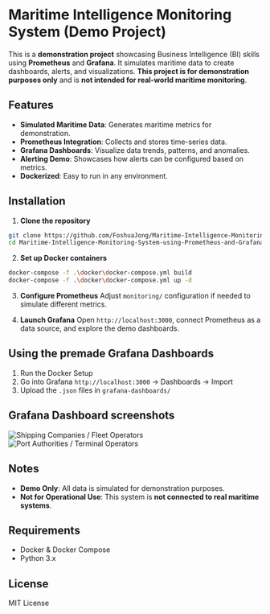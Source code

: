# Maritime Intelligence Monitoring System (Demo Project)

This is a **demonstration project** showcasing Business Intelligence (BI) skills using **Prometheus** and **Grafana**. It simulates maritime data to create dashboards, alerts, and visualizations. **This project is for demonstration purposes only** and is **not intended for real-world maritime monitoring**.

## Features

* **Simulated Maritime Data**: Generates maritime metrics for demonstration.
* **Prometheus Integration**: Collects and stores time-series data.
* **Grafana Dashboards**: Visualize data trends, patterns, and anomalies.
* **Alerting Demo**: Showcases how alerts can be configured based on metrics.
* **Dockerized**: Easy to run in any environment.

## Installation

1. **Clone the repository**

```bash
git clone https://github.com/FoshuaJong/Maritime-Intelligence-Monitoring-System-using-Prometheus-and-Grafana
cd Maritime-Intelligence-Monitoring-System-using-Prometheus-and-Grafana
```

2. **Set up Docker containers**

```bash
docker-compose -f .\docker\docker-compose.yml build
docker-compose -f .\docker\docker-compose.yml up -d
```

3. **Configure Prometheus**
   Adjust `monitoring/` configuration if needed to simulate different metrics.

4. **Launch Grafana**
   Open `http://localhost:3000`, connect Prometheus as a data source, and explore the demo dashboards.


## Using the premade Grafana Dashboards
1. Run the Docker Setup
2. Go into Grafana `http://localhost:3000` -> Dashboards -> Import
3. Upload the `.json` files in `grafana-dashboards/`

## Grafana Dashboard screenshots
![Shipping Companies / Fleet Operators](https://github.com/FoshuaJong/Maritime-Intelligence-Monitoring-System-using-Prometheus-and-Grafana/tree/main/grafana-dashboards/images/dashboard_screenshot.png)
![Port Authorities / Terminal Operators](https://github.com/FoshuaJong/Maritime-Intelligence-Monitoring-System-using-Prometheus-and-Grafana/tree/main/grafana-dashboards/images/dashboard_screenshot_1.png)

## Notes

* **Demo Only**: All data is simulated for demonstration purposes.
* **Not for Operational Use**: This system is **not connected to real maritime systems**.

## Requirements

* Docker & Docker Compose
* Python 3.x

## License

MIT License

